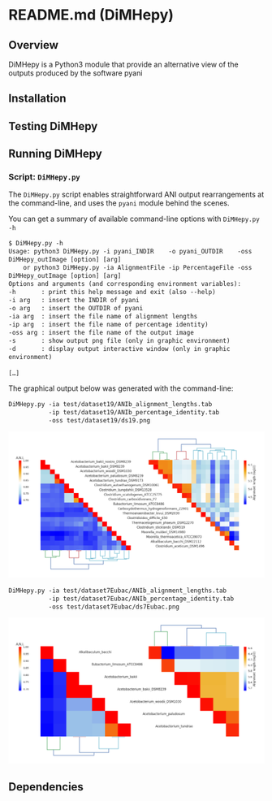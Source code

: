 # README.md (DiMHepy)
## Overview
DiMHepy is a Python3 module that provide an alternative view of the outputs produced by the software pyani

## Installation



## Testing DiMHepy


## Running DiMHepy

### Script: `DiMHepy.py`
The `DiMHepy.py` script enables straightforward ANI output rearrangements at the command-line, and uses the `pyani` module behind the scenes.

You can get a summary of available command-line options with `DiMHepy.py -h`

```
$ DiMHepy.py -h
Usage: python3 DiMHepy.py -i pyani_INDIR    -o pyani_OUTDIR    -oss DiMHepy_outImage [option] [arg]
    or python3 DiMHepy.py -ia AlignmentFile -ip PercentageFile -oss DiMHepy_outImage [option] [arg]
Options and arguments (and corresponding environment variables):
-h       : print this help message and exit (also --help)
-i arg   : insert the INDIR of pyani
-o arg   : insert the OUTDIR of pyani
-ia arg  : insert the file name of alignment lengths
-ip arg  : insert the file name of percentage identity)
-oss arg : insert the file name of the output image
-s       : show output png file (only in graphic environment)
-d       : display output interactive window (only in graphic environment)

[…]
```

The graphical output below was generated with the command-line:
```
DiMHepy.py -ia test/dataset19/ANIb_alignment_lengths.tab 
           -ip test/dataset19/ANIb_percentage_identity.tab 
           -oss test/dataset19/ds19.png
```
![19 genomes analysis test data](test/dataset19/dataset19.png "19 genomes analysis")

```
DiMHepy.py -ia test/dataset7Eubac/ANIb_alignment_lengths.tab 
           -ip test/dataset7Eubac/ANIb_percentage_identity.tab 
           -oss test/dataset7Eubac/ds7Eubac.png
```
![7 genomes analysis test data](test/dataset7Eubac/dataset7Eubac.png "7 genomes analysis")

## Dependencies

